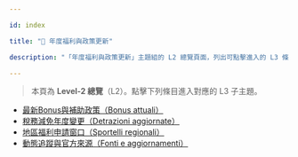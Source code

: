 ---
id: index
title: "📅 年度福利與政策更新"
description: "「年度福利與政策更新」主題組的 L2 總覽頁面，列出可點擊進入的 L3 條目。"
---


> 本頁為 **Level-2 總覽**（L2）。點擊下列條目進入對應的 L3 子主題。

- [最新Bonus與補助政策（Bonus attuali）](./current-bonus/)
- [稅務減免年度變更（Detrazioni aggiornate）](./tax-deduction-updates/)
- [地區福利申請窗口（Sportelli regionali）](./regional-welfare-offices/)
- [動態追蹤與官方來源（Fonti e aggiornamenti）](./official-sources/)
